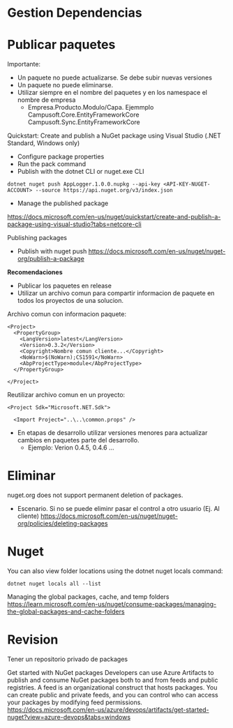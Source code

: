 # Gestion Dependencias



# Publicar paquetes

Importante:
- Un paquete no puede actualizarse. Se debe subir nuevas versiones
- Un paquete no puede eliminarse.
- Utilizar siempre en el nombre del paquetes y en los namespace el nombre de empresa
  - Empresa.Producto.Modulo/Capa. Ejemmplo Campusoft.Core.EntityFrameworkCore Campusoft.Sync.EntityFrameworkCore

Quickstart: Create and publish a NuGet package using Visual Studio (.NET Standard, Windows only)
- Configure package properties
- Run the pack command
- Publish with the dotnet CLI or nuget.exe CLI

```
dotnet nuget push AppLogger.1.0.0.nupkg --api-key <API-KEY-NUGET-ACCOUNT> --source https://api.nuget.org/v3/index.json
```

- Manage the published package

https://docs.microsoft.com/en-us/nuget/quickstart/create-and-publish-a-package-using-visual-studio?tabs=netcore-cli

Publishing packages
- Publish with nuget push
https://docs.microsoft.com/en-us/nuget/nuget-org/publish-a-package


**Recomendaciones**

- Publicar los paquetes en release
- Utilizar un archivo comun para compartir informacion de paquete en todos los proyectos de una solucion. 

Archivo comun con informacion paquete:

```
<Project>
  <PropertyGroup>
    <LangVersion>latest</LangVersion>
    <Version>0.3.2</Version>
	<Copyright>Nombre comun cliente...</Copyright>
    <NoWarn>$(NoWarn);CS1591</NoWarn>
    <AbpProjectType>module</AbpProjectType>
  </PropertyGroup>

</Project>
```

Reutilizar archivo comun en un proyecto:
```
<Project Sdk="Microsoft.NET.Sdk">

  <Import Project="..\..\common.props" />

```

- En etapas de desarrollo utilizar versiones menores para actualizar cambios en paquetes parte del desarrollo. 
  -  Ejemplo: Verion 0.4.5,  0.4.6 ...


# Eliminar 

nuget.org does not support permanent deletion of packages. 
- Escenario. Si no se puede eliminr pasar el control a otro usuario (Ej. Al cliente)
https://docs.microsoft.com/en-us/nuget/nuget-org/policies/deleting-packages


# Nuget


You can also view folder locations using the dotnet nuget locals command:

```
dotnet nuget locals all --list
```

Managing the global packages, cache, and temp folders
https://learn.microsoft.com/en-us/nuget/consume-packages/managing-the-global-packages-and-cache-folders

# Revision


Tener un repositorio privado de packages

Get started with NuGet packages
Developers can use Azure Artifacts to publish and consume NuGet packages both to and from feeds and public registries. A feed is an organizational construct that hosts packages. You can create public and private feeds, and you can control who can access your packages by modifying feed permissions.
https://docs.microsoft.com/en-us/azure/devops/artifacts/get-started-nuget?view=azure-devops&tabs=windows

